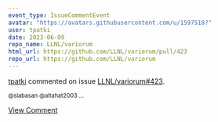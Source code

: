 ```yaml
---
event_type: IssueCommentEvent
avatar: "https://avatars.githubusercontent.com/u/1597518?"
user: tpatki
date: 2023-06-09
repo_name: LLNL/variorum
html_url: https://github.com/LLNL/variorum/pull/423
repo_url: https://github.com/LLNL/variorum
---
```


<a href='https://github.com/tpatki' target='_blank'>tpatki</a> commented on issue <a href='https://github.com/LLNL/variorum/pull/423' target='_blank'>LLNL/variorum#423</a>.

<small>@slabasan @altahat2003 ...</small>

<a href='https://github.com/LLNL/variorum/pull/423' target='_blank'>View Comment</a>